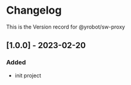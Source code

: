 # Changelog

This is the Version record for @yrobot/sw-proxy

## [1.0.0] - 2023-02-20

### Added

- init project
